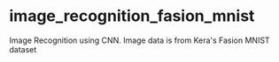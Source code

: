 # image_recognition_fasion_mnist
Image Recognition using CNN. Image data is from Kera's Fasion MNIST dataset
